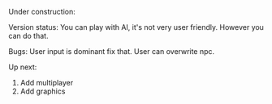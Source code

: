 Under construction:


Version status:
    You can play with AI, it's not very user friendly. However you can do that.

Bugs:
    User input is dominant fix that. User can overwrite npc.

Up next:
1. Add multiplayer
2. Add graphics


